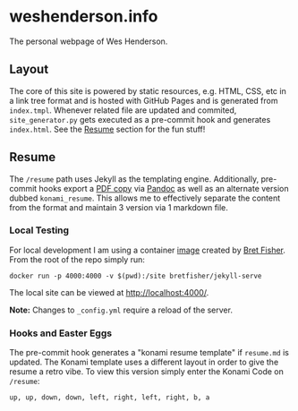 # weshenderson.info
The personal webpage of Wes Henderson.

## Layout
The core of this site is powered by static resources, e.g. HTML, CSS, etc in a link tree format and is hosted with GitHub Pages and is generated from `index.tmpl`. Whenever related file are updated and commited, `site_generator.py` gets executed as a pre-commit hook and generates `index.html`. See the [Resume](#Resume) section for the fun stuff!

## Resume
The `/resume` path uses Jekyll as the templating engine. Additionally, pre-commit hooks export a [PDF copy](https://weshenderson.info/docs/resume.pdf) via [Pandoc](https://pandoc.org) as well as an alternate version dubbed `konami_resume`. This allows me to effectively separate the content from the format and maintain 3 version via 1 markdown file.

### Local Testing
For local development I am using a container [image](https://hub.docker.com/r/bretfisher/jekyll-serve) created by [Bret Fisher](https://github.com/BretFisher). From the root of the repo simply run:

```
docker run -p 4000:4000 -v $(pwd):/site bretfisher/jekyll-serve
```

The local site can be viewed at [http://localhost:4000/](http://localhost:4000/).

**Note:** Changes to `_config.yml` require a reload of the server.

### Hooks and Easter Eggs

The pre-commit hook generates a "konami resume template" if `resume.md` is updated. The Konami template uses a different layout in order to give the resume a retro vibe. To view this version simply enter the Konami Code on `/resume`:

```
up, up, down, down, left, right, left, right, b, a
```
